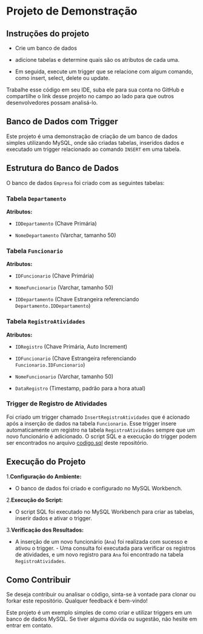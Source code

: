 # Projeto de Demonstração

## Instruções do projeto

- Crie um banco de dados

- adicione tabelas e determine quais são os atributos de cada uma.

- Em seguida, execute um trigger que se relacione com algum comando, como insert, select, delete ou update.

Trabalhe esse código em seu IDE, suba ele para sua conta no GitHub e compartilhe o link desse projeto no campo ao lado para que outros desenvolvedores possam analisá-lo.

## Banco de Dados com Trigger

Este projeto é uma demonstração de criação de um banco de dados simples utilizando MySQL, onde são criadas tabelas, inseridos dados e executado um trigger relacionado ao comando `INSERT` em uma tabela.

## Estrutura do Banco de Dados

O banco de dados `Empresa` foi criado com as seguintes tabelas:

### Tabela `Departamento`

**Atributos:**

- `IDDepartamento` (Chave Primária)  

- `NomeDepartamento` (Varchar, tamanho 50)

### Tabela `Funcionario`

**Atributos:**

- `IDFuncionario` (Chave Primária)  

- `NomeFuncionario` (Varchar, tamanho 50)  

- `IDDepartamento` (Chave Estrangeira referenciando `Departamento.IDDepartamento`)
  
### Tabela `RegistroAtividades`

**Atributos:**

- `IDRegistro` (Chave Primária, Auto Increment)  

- `IDFuncionario` (Chave Estrangeira referenciando `Funcionario.IDFuncionario`)  

- `NomeFuncionario` (Varchar, tamanho 50)  

- `DataRegistro` (Timestamp, padrão para a hora atual)

### Trigger de Registro de Atividades

Foi criado um trigger chamado `InsertRegistroAtividades` que é acionado após a inserção de dados na tabela `Funcionario`. Esse trigger insere automaticamente um registro na tabela `RegistroAtividades` sempre que um novo funcionário é adicionado. O script SQL e a execução do trigger podem ser encontrados no arquivo [codigo.sql](codigo.sql) deste repositório.

## Execução do Projeto

1.**Configuração do Ambiente:**

- O banco de dados foi criado e configurado no MySQL Workbench.

2.**Execução do Script:**

- O script SQL foi executado no MySQL Workbench para criar as tabelas, inserir dados e ativar o trigger.

3.**Verificação dos Resultados:**  

- A inserção de um novo funcionário (`Ana`) foi realizada com sucesso e ativou o trigger.   - Uma consulta foi executada para verificar os registros de atividades, e um novo registro para `Ana` foi encontrado na tabela `RegistroAtividades`.

## Como Contribuir

Se deseja contribuir ou analisar o código, sinta-se à vontade para clonar ou forkar este repositório. Qualquer feedback é bem-vindo!

Este projeto é um exemplo simples de como criar e utilizar triggers em um banco de dados MySQL. Se tiver alguma dúvida ou sugestão, não hesite em entrar em contato.
